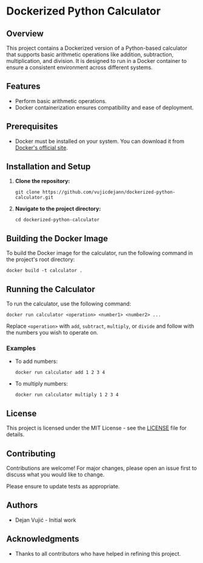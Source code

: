 # Dockerized Python Calculator

## Overview
This project contains a Dockerized version of a Python-based calculator that supports basic arithmetic operations like addition, subtraction, multiplication, and division. It is designed to run in a Docker container to ensure a consistent environment across different systems.

## Features
- Perform basic arithmetic operations.
- Docker containerization ensures compatibility and ease of deployment.

## Prerequisites
- Docker must be installed on your system. You can download it from [Docker's official site](https://www.docker.com/products/docker-desktop).

## Installation and Setup
1. **Clone the repository:**
   ```
   git clone https://github.com/vujicdejann/dockerized-python-calculator.git
   ```
2. **Navigate to the project directory:**
   ```
   cd dockerized-python-calculator
   ```

## Building the Docker Image
To build the Docker image for the calculator, run the following command in the project's root directory:
```
docker build -t calculator .
```

## Running the Calculator
To run the calculator, use the following command:
```
docker run calculator <operation> <number1> <number2> ...
```
Replace `<operation>` with `add`, `subtract`, `multiply`, or `divide` and follow with the numbers you wish to operate on.

### Examples
- To add numbers:
  ```
  docker run calculator add 1 2 3 4
  ```
- To multiply numbers:
  ```
  docker run calculator multiply 1 2 3 4
  ```

## License
This project is licensed under the MIT License - see the [LICENSE](LICENSE) file for details.

## Contributing
Contributions are welcome! For major changes, please open an issue first to discuss what you would like to change.

Please ensure to update tests as appropriate.

## Authors
- Dejan Vujić - Initial work

## Acknowledgments
- Thanks to all contributors who have helped in refining this project.

